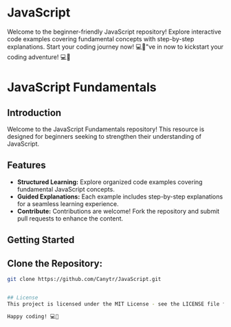 # JavaScript
Welcome to the beginner-friendly JavaScript repository! Explore interactive code examples covering fundamental concepts with step-by-step explanations. Start your coding journey now! 💻🚀"ve in now to kickstart your coding adventure! 💻🚀

# JavaScript Fundamentals

## Introduction

Welcome to the JavaScript Fundamentals repository! This resource is designed for beginners seeking to strengthen their understanding of JavaScript.

## Features

- **Structured Learning:** Explore organized code examples covering fundamental JavaScript concepts.
- **Guided Explanations:** Each example includes step-by-step explanations for a seamless learning experience.
- **Contribute:** Contributions are welcome! Fork the repository and submit pull requests to enhance the content.

## Getting Started

## Clone the Repository:
   ```bash
   git clone https://github.com/Canytr/JavaScript.git


## License
This project is licensed under the MIT License - see the LICENSE file for details.

Happy coding! 💻🚀
